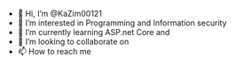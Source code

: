 - 👋 Hi, I’m @KaZim00121
- 👀 I’m interested in Programming and Information security 
- 🌱 I’m currently learning ASP.net Core and 
- 💞️ I’m looking to collaborate on 
- 📫 How to reach me 

<!---
KaZim00121/KaZim00121 is a ✨ special ✨ repository because its `README.md` (this file) appears on your GitHub profile.
You can click the Preview link to take a look at your changes.
--->
